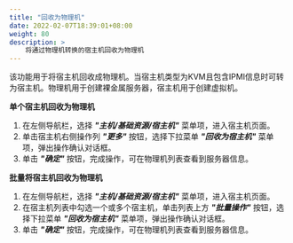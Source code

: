 ```yaml
---
title: "回收为物理机"
date: 2022-02-07T18:39:01+08:00
weight: 80
description: >
    将通过物理机转换的宿主机回收为物理机
---
```


该功能用于将宿主机回收成物理机。当宿主机类型为KVM且包含IPMI信息时可转为宿主机。物理机用于创建裸金属服务器，宿主机用于创建虚拟机。

**单个宿主机回收为物理机**

1. 在左侧导航栏，选择 **_"主机/基础资源/宿主机"_** 菜单项，进入宿主机页面。
2. 单击宿主机右侧操作列 **_"更多"_** 按钮，选择下拉菜单 **_"回收为宿主机"_** 菜单项，弹出操作确认对话框。
3. 单击 **_"确定"_** 按钮，完成操作，可在物理机列表查看到服务器信息。

**批量将宿主机回收为物理机**

1. 在左侧导航栏，选择 **_"主机/基础资源/宿主机"_** 菜单项，进入宿主机页面。
2. 在宿主机列表中勾选一个或多个宿主机，单击列表上方 **_"批量操作"_** 按钮，选择下拉菜单 **_"回收为宿主机"_** 菜单项，弹出操作确认对话框。
3. 单击 **_"确定"_** 按钮，完成操作，可在物理机列表查看到服务器信息。